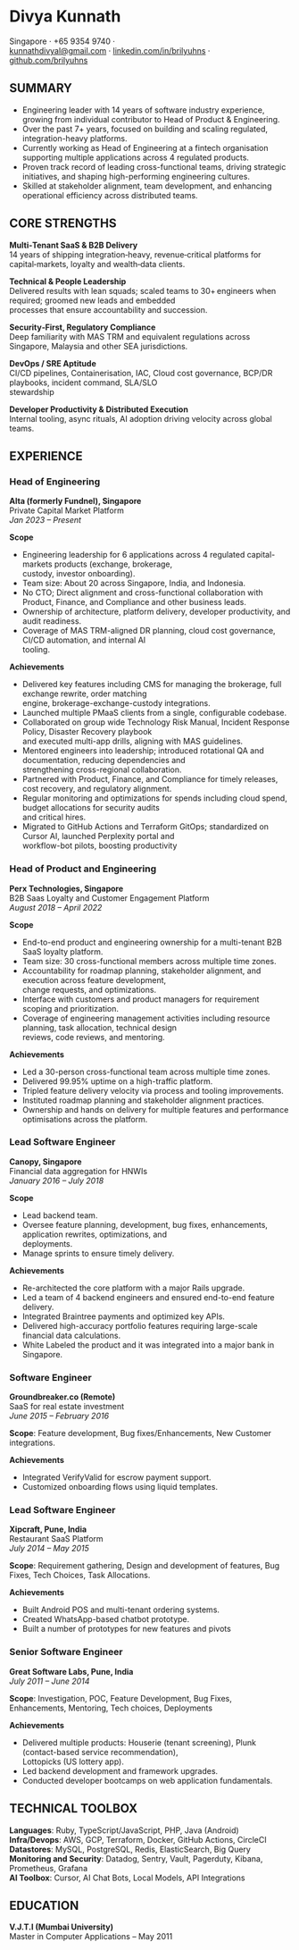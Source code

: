 # Divya Kunnath  
Singapore · +65 9354 9740 ·  
kunnathdivyal@gmail.com · [linkedin.com/in/brilyuhns](https://www.linkedin.com/in/brilyuhns) · [github.com/brilyuhns](https://github.com/brilyuhns)

## SUMMARY

- Engineering leader with 14 years of software industry experience, growing from individual contributor to Head of Product & Engineering. 
- Over the past 7+ years, focused on building and scaling regulated, integration-heavy platforms. 
- Currently working as Head of Engineering at a fintech organisation supporting multiple applications across 4 regulated products.
- Proven track record of leading cross-functional teams, driving strategic initiatives, and shaping high-performing engineering cultures. 
- Skilled at stakeholder alignment, team development, and enhancing operational efficiency across distributed teams.

## CORE STRENGTHS

**Multi‑Tenant SaaS & B2B Delivery**  
14 years of shipping integration‑heavy, revenue‑critical platforms for capital‑markets, loyalty and wealth‑data clients.

**Technical & People Leadership**  
Delivered results with lean squads; scaled teams to 30+ engineers when required; groomed new leads and embedded  
processes that ensure accountability and succession.

**Security‑First, Regulatory Compliance**  
Deep familiarity with MAS TRM and equivalent regulations across Singapore, Malaysia and other SEA jurisdictions.

**DevOps / SRE Aptitude**  
CI/CD pipelines, Containerisation, IAC, Cloud cost governance, BCP/DR playbooks, incident command, SLA/SLO  
stewardship

**Developer Productivity & Distributed Execution**  
Internal tooling, async rituals, AI adoption driving velocity across global teams.

## EXPERIENCE

### Head of Engineering  
**Alta (formerly Fundnel), Singapore**  
Private Capital Market Platform  
*Jan 2023 – Present*  

**Scope**  
- Engineering leadership for 6 applications across 4 regulated capital-markets products (exchange, brokerage,  
  custody, investor onboarding).  
- Team size: About 20 across Singapore, India, and Indonesia.  
- No CTO; Direct alignment and cross-functional collaboration with Product, Finance, and Compliance and other business leads.  
- Ownership of architecture, platform delivery, developer productivity, and audit readiness.  
- Coverage of MAS TRM-aligned DR planning, cloud cost governance, CI/CD automation, and internal AI  
  tooling.

**Achievements**  
- Delivered key features including CMS for managing the brokerage, full exchange rewrite, order matching  
  engine, brokerage-exchange-custody integrations.  
- Launched multiple PMaaS clients from a single, configurable codebase.  
- Collaborated on group wide Technology Risk Manual, Incident Response Policy, Disaster Recovery playbook  
  and executed multi-app drills, aligning with MAS guidelines.  
- Mentored engineers into leadership; introduced rotational QA and documentation, reducing dependencies and  
  strengthening cross-regional collaboration.  
- Partnered with Product, Finance, and Compliance for timely releases, cost recovery, and regulatory alignment.  
- Regular monitoring and optimizations for spends including cloud spend, budget allocations for security audits  
  and critical hires.  
- Migrated to GitHub Actions and Terraform GitOps; standardized on Cursor AI, launched Perplexity portal and  
  workflow-bot pilots, boosting productivity  

### Head of Product and Engineering  
**Perx Technologies, Singapore**  
B2B Saas Loyalty and Customer Engagement Platform  
*August 2018 – April 2022*  

**Scope**  
- End-to-end product and engineering ownership for a multi-tenant B2B SaaS loyalty platform.  
- Team size: 30 cross-functional members across multiple time zones.  
- Accountability for roadmap planning, stakeholder alignment, and execution across feature development,  
  change requests, and optimizations.  
- Interface with customers and product managers for requirement scoping and prioritization.  
- Coverage of engineering management activities including resource planning, task allocation, technical design  
  reviews, code reviews, and mentoring.

**Achievements**  
- Led a 30-person cross-functional team across multiple time zones.  
- Delivered 99.95% uptime on a high-traffic platform.  
- Tripled feature delivery velocity via process and tooling improvements.  
- Instituted roadmap planning and stakeholder alignment practices.  
- Ownership and hands on delivery for multiple features and performance optimisations across the platform.  

### Lead Software Engineer  
**Canopy, Singapore**  
Financial data aggregation for HNWIs  
*January 2016 – July 2018*  

**Scope**  
- Lead backend team.  
- Oversee feature planning, development, bug fixes, enhancements, application rewrites, optimizations, and  
  deployments.  
- Manage sprints to ensure timely delivery.

**Achievements**  
- Re-architected the core platform with a major Rails upgrade.  
- Led a team of 4 backend engineers and ensured end-to-end feature delivery.  
- Integrated Braintree payments and optimized key APIs.  
- Delivered high-accuracy portfolio features requiring large-scale financial data calculations.  
- White Labeled the product and it was integrated into a major bank in Singapore.  

### Software Engineer  
**Groundbreaker.co (Remote)**  
SaaS for real estate investment  
*June 2015 – February 2016*  

**Scope**: Feature development, Bug fixes/Enhancements, New Customer integrations.

**Achievements**  
- Integrated VerifyValid for escrow payment support.  
- Customized onboarding flows using liquid templates.  

### Lead Software Engineer  
**Xipcraft, Pune, India**  
Restaurant SaaS Platform  
*July 2014 – May 2015*  

**Scope**: Requirement gathering, Design and development of features, Bug Fixes, Tech Choices, Task Allocations.

**Achievements**  
- Built Android POS and multi-tenant ordering systems.  
- Created WhatsApp-based chatbot prototype.  
- Built a number of prototypes for new features and pivots  

### Senior Software Engineer  
**Great Software Labs, Pune, India**  
*July 2011 – June 2014*  

**Scope**: Investigation, POC, Feature Development, Bug Fixes, Enhancements, Mentoring, Tech choices, Deployments

**Achievements**  
- Delivered multiple products: Houserie (tenant screening), Plunk (contact-based service recommendation),  
  Lottopicks (US lottery app).  
- Led backend development and framework upgrades.  
- Conducted developer bootcamps on web application fundamentals.  

## TECHNICAL TOOLBOX

**Languages**: Ruby, TypeScript/JavaScript, PHP, Java (Android)  
**Infra/Devops**: AWS, GCP, Terraform, Docker, GitHub Actions, CircleCI  
**Datastores**: MySQL, PostgreSQL, Redis, ElasticSearch, Big Query  
**Monitoring and Security**: Datadog, Sentry, Vault, Pagerduty, Kibana, Prometheus, Grafana  
**AI Toolbox**: Cursor, AI Chat Bots, Local Models, API Integrations

## EDUCATION

**V.J.T.I (Mumbai University)**  
Master in Computer Applications – May 2011
